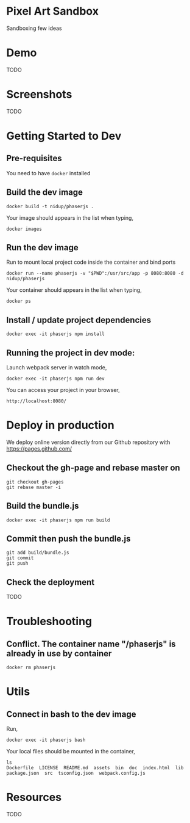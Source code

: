 # Pixel Art Sandbox

Sandboxing few ideas


# Demo

TODO

# Screenshots

TODO

# Getting Started to Dev

## Pre-requisites

You need to have `docker` installed

## Build the dev image

```
docker build -t nidup/phaserjs .
```

Your image should appears in the list when typing,
```
docker images
```

## Run the dev image

Run to mount local project code inside the container and bind ports
```
docker run --name phaserjs -v "$PWD":/usr/src/app -p 8080:8080 -d nidup/phaserjs
```

Your container should appears in the list when typing,
```
docker ps
```

## Install / update project dependencies

```
docker exec -it phaserjs npm install
```

## Running the project in dev mode:

Launch webpack server in watch mode,
```
docker exec -it phaserjs npm run dev
```

You can access your project in your browser,
```
http://localhost:8080/
```

# Deploy in production

We deploy online version directly from our Github repository with https://pages.github.com/

## Checkout the gh-page and rebase master on

```
git checkout gh-pages
git rebase master -i
```

## Build the bundle.js

```
docker exec -it phaserjs npm run build
```

## Commit then push the bundle.js

```
git add build/bundle.js
git commit
git push
```

## Check the deployment

TODO

# Troubleshooting

## Conflict. The container name "/phaserjs" is already in use by container

```
docker rm phaserjs
```

# Utils

## Connect in bash to the dev image

Run,
```
docker exec -it phaserjs bash
```

Your local files should be mounted in the container,
```
ls
Dockerfile  LICENSE  README.md	assets	bin  doc  index.html  lib  package.json  src  tsconfig.json  webpack.config.js
```

# Resources

TODO
